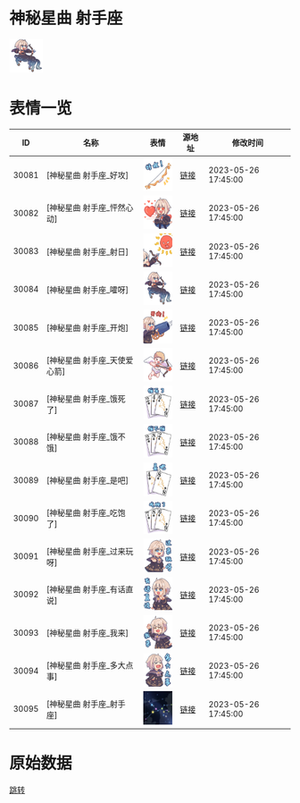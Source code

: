 # 神秘星曲 射手座

<img src="./cover.png" height="60" alt="cover" />

# 表情一览

|ID|名称|表情|源地址|修改时间|
|----|----|----|----|----|
|30081|[神秘星曲 射手座_好攻]|<img src="./pic/030081_%5B神秘星曲 射手座_好攻%5D.png" height="60" alt="好攻"/>|[链接](https://i0.hdslb.com/bfs/garb/094206ff810778524cf7270a2360c80d9cf482f4.png)|2023-05-26 17:45:00|
|30082|[神秘星曲 射手座_怦然心动]|<img src="./pic/030082_%5B神秘星曲 射手座_怦然心动%5D.png" height="60" alt="怦然心动"/>|[链接](https://i0.hdslb.com/bfs/garb/e36e417a2a218a0d603991b557acfaaca16d7bfa.png)|2023-05-26 17:45:00|
|30083|[神秘星曲 射手座_射日]|<img src="./pic/030083_%5B神秘星曲 射手座_射日%5D.png" height="60" alt="射日"/>|[链接](https://i0.hdslb.com/bfs/garb/84acb29f83a97aff6a9f4ba0fee93c949af8e18d.png)|2023-05-26 17:45:00|
|30084|[神秘星曲 射手座_嚯呀]|<img src="./pic/030084_%5B神秘星曲 射手座_嚯呀%5D.png" height="60" alt="嚯呀"/>|[链接](https://i0.hdslb.com/bfs/garb/679bdec7f10091c41159195aaac4d6f565b844fc.png)|2023-05-26 17:45:00|
|30085|[神秘星曲 射手座_开炮]|<img src="./pic/030085_%5B神秘星曲 射手座_开炮%5D.png" height="60" alt="开炮"/>|[链接](https://i0.hdslb.com/bfs/garb/d75e9f2149504b6a45efaf2a30db0f4f8b235129.png)|2023-05-26 17:45:00|
|30086|[神秘星曲 射手座_天使爱心箭]|<img src="./pic/030086_%5B神秘星曲 射手座_天使爱心箭%5D.png" height="60" alt="天使爱心箭"/>|[链接](https://i0.hdslb.com/bfs/garb/9e9de6da321e65295e4dbd63cddfba7aebdb20f4.png)|2023-05-26 17:45:00|
|30087|[神秘星曲 射手座_饿死了]|<img src="./pic/030087_%5B神秘星曲 射手座_饿死了%5D.png" height="60" alt="饿死了"/>|[链接](https://i0.hdslb.com/bfs/garb/96d0173f2b3cef4f84465e4a367c8d48b1678ef2.png)|2023-05-26 17:45:00|
|30088|[神秘星曲 射手座_饿不饿]|<img src="./pic/030088_%5B神秘星曲 射手座_饿不饿%5D.png" height="60" alt="饿不饿"/>|[链接](https://i0.hdslb.com/bfs/garb/da530a1143208e28b9f5a9e46d49a0c21901cb0a.png)|2023-05-26 17:45:00|
|30089|[神秘星曲 射手座_是吧]|<img src="./pic/030089_%5B神秘星曲 射手座_是吧%5D.png" height="60" alt="是吧"/>|[链接](https://i0.hdslb.com/bfs/garb/b9934929c0c3d779c338645c0cb8801a54cbe8a9.png)|2023-05-26 17:45:00|
|30090|[神秘星曲 射手座_吃饱了]|<img src="./pic/030090_%5B神秘星曲 射手座_吃饱了%5D.png" height="60" alt="吃饱了"/>|[链接](https://i0.hdslb.com/bfs/garb/cfd918767002cc1ea5cca2a00bde211ec3fb42e9.png)|2023-05-26 17:45:00|
|30091|[神秘星曲 射手座_过来玩呀]|<img src="./pic/030091_%5B神秘星曲 射手座_过来玩呀%5D.png" height="60" alt="过来玩呀"/>|[链接](https://i0.hdslb.com/bfs/garb/dbcb09ea9968ee975761c32c9cab9c68532b8afd.png)|2023-05-26 17:45:00|
|30092|[神秘星曲 射手座_有话直说]|<img src="./pic/030092_%5B神秘星曲 射手座_有话直说%5D.png" height="60" alt="有话直说"/>|[链接](https://i0.hdslb.com/bfs/garb/ee06956896aacbce1c4220950338b6f00fc14e73.png)|2023-05-26 17:45:00|
|30093|[神秘星曲 射手座_我来]|<img src="./pic/030093_%5B神秘星曲 射手座_我来%5D.png" height="60" alt="我来"/>|[链接](https://i0.hdslb.com/bfs/garb/9d12acaed287335033669018296f0352249f06ce.png)|2023-05-26 17:45:00|
|30094|[神秘星曲 射手座_多大点事]|<img src="./pic/030094_%5B神秘星曲 射手座_多大点事%5D.png" height="60" alt="多大点事"/>|[链接](https://i0.hdslb.com/bfs/garb/d401452fd3236d95f4fbbf6912bdb19156538e82.png)|2023-05-26 17:45:00|
|30095|[神秘星曲 射手座_射手座]|<img src="./pic/030095_%5B神秘星曲 射手座_射手座%5D.png" height="60" alt="射手座"/>|[链接](https://i0.hdslb.com/bfs/garb/0e9839c843c95809459a4ab605944c95e0fa03bb.png)|2023-05-26 17:45:00|

# 原始数据

[跳转](./raw.json)

